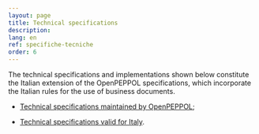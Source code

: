 ```yaml
---
layout: page
title: Technical specifications
description:
lang: en
ref: specifiche-tecniche
order: 6
---
```


The technical specifications and implementations shown below constitute the Italian extension of the OpenPEPPOL specifications, which incorporate the Italian rules for the use of business documents.

- <a aria-label="Peppol.eu - Technical specifications maintained by OpenPEPPOL - External link" title="External link" href="https://peppol.eu/downloads/">Technical specifications maintained by OpenPEPPOL</a>;

- <a aria-label="Technical specifications valid for Italy" title="Technical specifications valid for Italy" href="/en/technical-specifications/national-technical-specifications">Technical specifications valid for Italy</a>.
